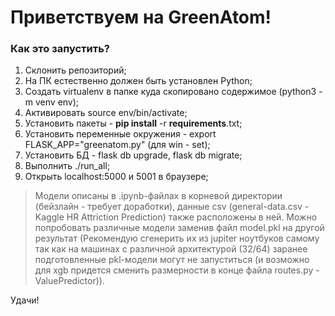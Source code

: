 # Приветствуем на GreenAtom!
###  Как это запустить?

1. Склонить репозиторий;
2. На ПК естественно должен быть установлен Python;
3. Создать virtualenv в папке куда скопировано содержимое (python3 -m venv env);
4. Активировать source env/bin/activate;
5. Установить пакеты - **pip install** -r **requirements**.txt;
6. Установить переменные окружения - export FLASK_APP="greenatom.py" (для win - set);
7. Установить БД - flask db upgrade, flask db migrate;
8. Выполнить ./run_all;
9. Открыть localhost:5000 и 5001 в браузере;


> Модели описаны в .ipynb-файлах в корневой директории (бейзлайн - требует доработки), данные csv (general-data.csv - Kaggle HR Attriction Prediction) также расположены в ней. Можно попробовать различные модели заменив файл model.pkl на другой результат (Рекомендую сгенерить их из jupiter ноутбуков самому так как на машинах с различной архитектурой (32/64) заранее подготовленные pkl-модели могут не запуститься (и возможно для xgb придется сменить размерности в конце файла routes.py - ValuePredictor)).

Удачи!